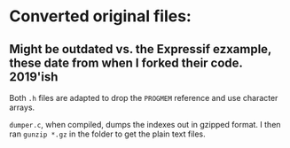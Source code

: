 # Converted original files:
## Might be outdated vs. the Expressif ezxample, these date from when I forked their code. 2019'ish

Both `.h` files are adapted to drop the `PROGMEM` reference and use character arrays.

`dumper.c`, when compiled, dumps the indexes out in gzipped format. I then ran `gunzip *.gz` in the folder to get the plain text files.
